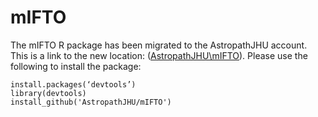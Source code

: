 # mIFTO
The mIFTO R package has been migrated to the AstropathJHU account. This is a link to the new location: ([AstropathJHU\mIFTO](https://github.com/AstropathJHU/mIFTO "Title")). Please use the following to install the package: 
```
install.packages(‘devtools’)
library(devtools)
install_github('AstropathJHU/mIFTO')
```
